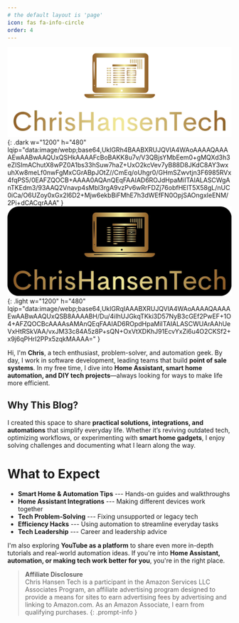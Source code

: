 ```yaml
---
# the default layout is 'page'
icon: fas fa-info-circle
order: 4
---
```

![Logo](/assets/img/headers/Logo-Dark.webp){: .dark w="1200" h="480" lqip="data:image/webp;base64,UklGRh4BAABXRUJQVlA4WAoAAAAQAAAAEwAABwAAQUxQSHkAAAAFcBoBAKK8u7v/V3QBjsYMbEem0+gMQXd3h3eZISImAChutX8wPZ0A1bs33hSuw7haZ+UxO2kcVev7yB88D8JKdC8AY3wxuhXw8meLf0nwFgMxCGrABpJOtZ//CmEq/oUhgr0/GHmSZwvtjn3F6985RVx4fqPS5/0EAFZQOCB+AAAA0AQAnQEqFAAIAD6ROJdHpaMiITAIALASCWgAnTKEdm3/93AAQ2Vnavp4sMbl3rgA9vzPv6wRrFDZj76obfHElT5X58gL/nUC0iCa/O6UZoy0xGx2l6D2+Mjw6ekbBiFMhE7h3dWEfFN0OpjSAOngxIeENM/2Pi+dCACqrAAA" }
![Logo](/assets/img/headers/Logo-Light.webp){: .light w="1200" h="480" lqip="data:image/webp;base64,UklGRqIAAABXRUJQVlA4WAoAAAAQAAAAEwAABwAAQUxQSB8AAAABH/Du/4iIhUJGkqTKki3D57NyB3cGEf2PwEF+1O4+AFZQOCBcAAAAsAMAnQEqFAAIAD6ROpdHpaMiITAIALASCWUArAAhUeVxHtRSkVAA/vxJM33c84A5z8P+sQN+OxVtXDKhJ91EcvYxZi6u4O2CKSf2+x9j6qPHrI2PPx5zqkMAAAA=" }

Hi, I'm **Chris**, a tech enthusiast, problem-solver, and automation geek. By day, I work in software development, leading teams that build **point of sale systems**. In my free time, I dive into **Home Assistant, smart home automation, and DIY tech projects**—always looking for ways to make life more efficient.  

## Why This Blog?  
I created this space to share **practical solutions, integrations, and automations** that simplify everyday life. Whether it’s reviving outdated tech, optimizing workflows, or experimenting with **smart home gadgets**, I enjoy solving challenges and documenting what I learn along the way.  

# What to Expect  
- **Smart Home & Automation Tips** --- Hands-on guides and walkthroughs  
- **Home Assistant Integrations** --- Making different devices work together  
- **Tech Problem-Solving** --- Fixing unsupported or legacy tech  
- **Efficiency Hacks** --- Using automation to streamline everyday tasks 
- **Tech Leadership** --- Career and leadership advice 

I'm also exploring **YouTube as a platform** to share even more in-depth tutorials and real-world automation ideas. If you're into **Home Assistant, automation, or making tech work better for you**, you're in the right place.  

>**Affiliate Disclosure**  
Chris Hansen Tech is a participant in the Amazon Services LLC Associates Program, an affiliate advertising program designed to provide a means for sites to earn advertising fees by advertising and linking to Amazon.com. As an Amazon Associate, I earn from qualifying purchases.
{: .prompt-info }